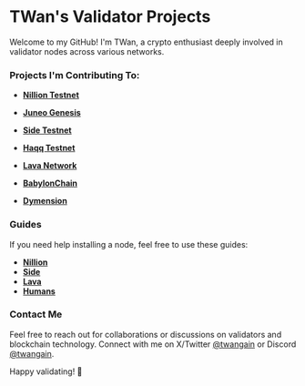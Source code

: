 # TWan's Validator Projects

Welcome to my GitHub! I'm TWan, a crypto enthusiast deeply involved in validator nodes across various networks.

### Projects I'm Contributing To:

- **[Nillion Testnet](https://testnet.nillion.explorers.guru/validator/nillionvaloper1g7pvezhtlxu7vffh32536frtq4z6c6dxeax5wv)**

- **[Juneo Genesis](https://genesis.mcnscan.io/chain/2oJ5LaLMUU98pfwqVfrCH8kbJDiDgXE1Z2qykTu3W5aRwQd7Jc)**

- **[Side Testnet](https://testnet.side.explorers.guru/validator/sidevaloper1lfpzeu78fjyepegm34xtk5u65pepjz9wryl8gu)**

- **[Haqq Testnet](https://testnet.ping.pub/haqq/staking/haqqvaloper19aucj93867649nhgthdjc8n56hllgslknqvyqd)**

- **[Lava Network](https://lava.explorers.guru/validator/lava@valoper1q7nrxyc7ghn4en66wnns846przrnrfuvdu2cku)**

- **[BabylonChain](https://github.com/babylonchain/networks/pull/291)**

- **[Dymension](https://fl.dym.fyi/rollapp/twan_8082431-1)**


### Guides
If you need help installing a node, feel free to use these guides:
- **[Nillion](https://github.com/TWan777/guides/tree/main/nillion-guide)**
- **[Side](https://github.com/TWan777/guides/tree/main/side-guide)**
- **[Lava](https://github.com/TWan777/guides/tree/main/lava-guide)**
- **[Humans](https://github.com/TWan777/guides/blob/main/humans-guide)**


### Contact Me

Feel free to reach out for collaborations or discussions on validators and blockchain technology. Connect with me on X/Twitter [@twangain](https://x.com/twangain) or Discord [@twangain](https://discordapp.com/users/964665993412628500).

Happy validating! 🚀
